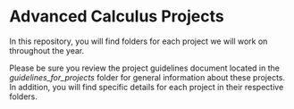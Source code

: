 Advanced Calculus Projects
==========================

In this repository, you will find folders for each project we will work on throughout the year.

Please be sure you review the project guidelines document located in the *guidelines_for_projects* folder for general information about these projects. In addition, you will find specific details for each project in their respective folders.
